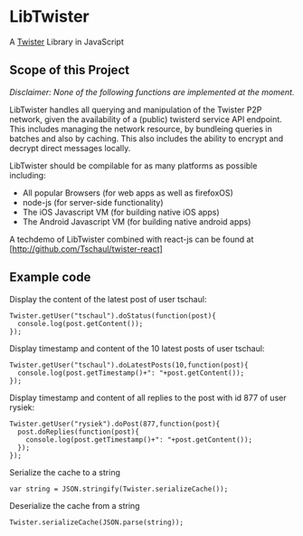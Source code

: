 # LibTwister
A [Twister](http://twister.net.co) Library in JavaScript

## Scope of this Project
*Disclaimer: None of the following functions are implemented at the moment.*

LibTwister handles all querying and manipulation of the Twister P2P network, given the availability of a (public) twisterd service API endpoint. This includes managing the network resource, by bundleing queries in batches and also by caching. This also includes the ability to encrypt and decrypt direct messages locally.

LibTwister should be compilable for as many platforms as possible including:
- All popular Browsers (for web apps as well as firefoxOS)
- node-js (for server-side functionality)
- The iOS Javascript VM (for building native iOS apps)
- The Android Javascript VM (for building native android apps)

A techdemo of LibTwister combined with react-js can be found at [http://github.com/Tschaul/twister-react]

## Example code

Display the content of the latest post of user tschaul:
```
Twister.getUser("tschaul").doStatus(function(post){
  console.log(post.getContent());  
});
```

Display timestamp and content of the 10 latest posts of user tschaul:
```
Twister.getUser("tschaul").doLatestPosts(10,function(post){
  console.log(post.getTimestamp()+": "+post.getContent());  
});
```

Display timestamp and content of all replies to the post with id 877 of user rysiek:
```
Twister.getUser("rysiek").doPost(877,function(post){
  post.doReplies(function(post){
    console.log(post.getTimestamp()+": "+post.getContent());  
  });
});
```

Serialize the cache to a string
```
var string = JSON.stringify(Twister.serializeCache());
```


Deserialize the cache from a string
```
Twister.serializeCache(JSON.parse(string));
```
